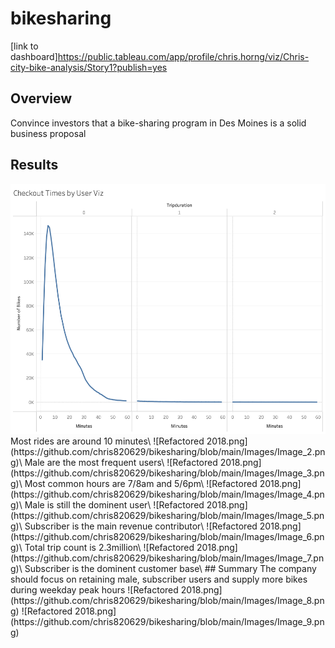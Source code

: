 # bikesharing
[link to dashboard]https://public.tableau.com/app/profile/chris.horng/viz/Chris-city-bike-analysis/Story1?publish=yes
## Overview
Convince investors that a bike-sharing program in Des Moines is a solid business proposal
## Results 
<img src="https://github.com/chris820629/bikesharing/blob/main/Images/Image_1.png" width="600" height='400'>
Most rides are around 10 minutes\
![Refactored 2018.png](https://github.com/chris820629/bikesharing/blob/main/Images/Image_2.png)\
Male are the most frequent users\
![Refactored 2018.png](https://github.com/chris820629/bikesharing/blob/main/Images/Image_3.png)\
Most common hours are 7/8am and 5/6pm\
![Refactored 2018.png](https://github.com/chris820629/bikesharing/blob/main/Images/Image_4.png)\
Male is still the dominent user\
![Refactored 2018.png](https://github.com/chris820629/bikesharing/blob/main/Images/Image_5.png)\
Subscriber is the main revenue contributor\
![Refactored 2018.png](https://github.com/chris820629/bikesharing/blob/main/Images/Image_6.png)\
Total trip count is 2.3million\
![Refactored 2018.png](https://github.com/chris820629/bikesharing/blob/main/Images/Image_7.png)\
Subscriber is the dominent customer base\
## Summary
The company should focus on retaining male, subscriber users and supply more bikes during weekday peak hours
![Refactored 2018.png](https://github.com/chris820629/bikesharing/blob/main/Images/Image_8.png)
![Refactored 2018.png](https://github.com/chris820629/bikesharing/blob/main/Images/Image_9.png)


